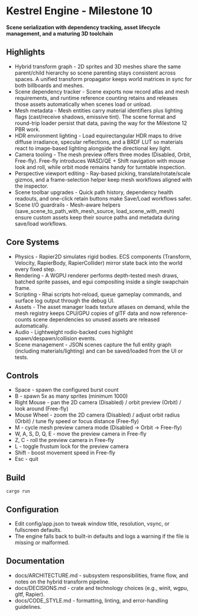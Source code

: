 # Kestrel Engine - Milestone 10

**Scene serialization with dependency tracking, asset lifecycle management, and a maturing 3D toolchain**

## Highlights
- Hybrid transform graph - 2D sprites and 3D meshes share the same parent/child hierarchy so scene parenting stays consistent across spaces. A unified transform propagator keeps world matrices in sync for both billboards and meshes.
- Scene dependency tracker - Scene exports now record atlas and mesh requirements, and runtime reference counting retains and releases those assets automatically when scenes load or unload.
- Mesh metadata - Mesh entities carry material identifiers plus lighting flags (cast/receive shadows, emissive tint). The scene format and round-trip loader persist that data, paving the way for the Milestone 12 PBR work.
- HDR environment lighting - Load equirectangular HDR maps to drive diffuse irradiance, specular reflections, and a BRDF LUT so materials react to image-based lighting alongside the directional key light.
- Camera tooling - The mesh preview offers three modes (Disabled, Orbit, Free-fly). Free-fly introduces WASD/QE + Shift navigation with mouse look and roll, while orbit mode remains handy for turntable inspection.
- Perspective viewport editing - Ray-based picking, translate/rotate/scale gizmos, and a frame-selection helper keep mesh workflows aligned with the inspector.
- Scene toolbar upgrades - Quick path history, dependency health readouts, and one-click retain buttons make Save/Load workflows safer.
- Scene I/O guardrails - Mesh-aware helpers (save_scene_to_path_with_mesh_source, load_scene_with_mesh) ensure custom assets keep their source paths and metadata during save/load workflows.

## Core Systems
- Physics - Rapier2D simulates rigid bodies. ECS components (Transform, Velocity, RapierBody, RapierCollider) mirror state back into the world every fixed step.
- Rendering - A WGPU renderer performs depth-tested mesh draws, batched sprite passes, and egui compositing inside a single swapchain frame.
- Scripting - Rhai scripts hot-reload, queue gameplay commands, and surface log output through the debug UI.
- Assets - The asset manager loads texture atlases on demand, while the mesh registry keeps CPU/GPU copies of glTF data and now reference-counts scene dependencies so unused assets are released automatically.
- Audio - Lightweight rodio-backed cues highlight spawn/despawn/collision events.
- Scene management - JSON scenes capture the full entity graph (including materials/lighting) and can be saved/loaded from the UI or tests.

## Controls
- Space - spawn the configured burst count
- B - spawn 5x as many sprites (minimum 1000)
- Right Mouse - pan the 2D camera (Disabled) / orbit preview (Orbit) / look around (Free-fly)
- Mouse Wheel - zoom the 2D camera (Disabled) / adjust orbit radius (Orbit) / tune fly speed or focus distance (Free-fly)
- M - cycle mesh preview camera mode (Disabled -> Orbit -> Free-fly)
- W, A, S, D, Q, E - move the preview camera in Free-fly
- Z, C - roll the preview camera in Free-fly
- L - toggle frustum lock for the preview camera
- Shift - boost movement speed in Free-fly
- Esc - quit

## Build
`
cargo run
`

## Configuration
- Edit config/app.json to tweak window title, resolution, vsync, or fullscreen defaults.
- The engine falls back to built-in defaults and logs a warning if the file is missing or malformed.

## Documentation
- docs/ARCHITECTURE.md - subsystem responsibilities, frame flow, and notes on the hybrid transform pipeline.
- docs/DECISIONS.md - crate and technology choices (e.g., winit, wgpu, gltf, Rapier).
- docs/CODE_STYLE.md - formatting, linting, and error-handling guidelines.

